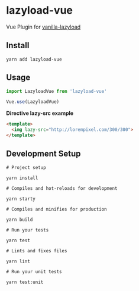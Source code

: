 # lazyload-vue

Vue Plugin for [vanilla-lazyload](https://github.com/verlok/lazyload)

## Install

    yarn add lazyload-vue

## Usage

```js
import LazyloadVue from 'lazyload-vue'

Vue.use(LazyloadVue)
```

**Directive lazy-src example**

```html
<template>
  <img lazy-src="http://lorempixel.com/300/300">
</template>
```





## Development Setup

    # Project setup
    
    yarn install

    # Compiles and hot-reloads for development
    
    yarn starty

    # Compiles and minifies for production
    
    yarn build

    # Run your tests
    
    yarn test

    # Lints and fixes files
    
    yarn lint

    # Run your unit tests
    
    yarn test:unit

